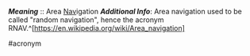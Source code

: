 ***Meaning*** :: Area <u>Nav</u>igation
***Additional Info***: Area navigation used to be called "random navigation", hence the acronym RNAV.^[https://en.wikipedia.org/wiki/Area_navigation]

#acronym